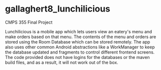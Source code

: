 # gallaghert8_lunchilicious
CMPS 355 Final Project

Lunchilicious is a mobile app which lets users view an eatery's menu and make orders based on that menu. The contents of the menu and orders are stored using the Room Database which can be stored remotely. The app also uses other common Android abstractions like a WorkManager to keep the database updated and fragments to control different frontend screens. The code provided does not have logins for the databases or the maven build files, and as a result, it will not work out of the box.
